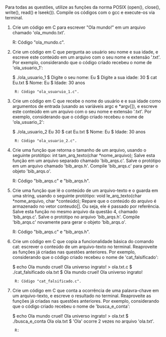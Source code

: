 Para todas as questões, utilize as funções da norma POSIX (open(), close(), write(), read() e lseek()). Compile os códigos com o gcc e execute-os via terminal.

1. Crie um código em C para escrever "Ola mundo!" em um arquivo chamado 'ola_mundo.txt'.
	
	R: Código "ola_mundo.c".

2. Crie um código em C que pergunta ao usuário seu nome e sua idade, e escreve este conteúdo em um arquivo com o seu nome e extensão '.txt'. Por exemplo, considerando que o código criado recebeu o nome de 'ola_usuario_1':

	$ ./ola_usuario_1
	$ Digite o seu nome: Eu
	$ Digite a sua idade: 30
	$ cat Eu.txt
	$ Nome: Eu
	$ Idade: 30 anos

		R: Código "ola_usuaruio_1.c".

3. Crie um código em C que recebe o nome do usuário e e sua idade como argumentos de entrada (usando as variáveis argc e *argv[]), e escreve este conteúdo em um arquivo com o seu nome e extensão '.txt'. Por exemplo, considerando que o código criado recebeu o nome de 'ola_usuario_2':

	$ ./ola_usuario_2 Eu 30
	$ cat Eu.txt
	$ Nome: Eu
	$ Idade: 30 anos
	
		R: Código "ola_usuario_2.c".

4. Crie uma função que retorna o tamanho de um arquivo, usando o seguinte protótipo: int tam_arq_texto(char *nome_arquivo); Salve esta função em um arquivo separado chamado 'bib_arqs.c'. Salve o protótipo em um arquivo chamado 'bib_arqs.h'. Compile 'bib_arqs.c' para gerar o objeto 'bib_arqs.o'.

	R: Código "bib_arqs.c" e "bib_arqs.h".

5. Crie uma função que lê o conteúdo de um arquivo-texto e o guarda em uma string, usando o seguinte protótipo: void le_arq_texto(char *nome_arquivo, char *conteúdo); Repare que o conteúdo do arquivo é armazenado no vetor conteudo[]. Ou seja, ele é passado por referência. Salve esta função no mesmo arquivo da questão 4, chamado 'bib_arqs.c'. Salve o protótipo no arquivo 'bib_arqs.h'. Compile 'bib_arqs.c' novamente para gerar o objeto 'bib_arqs.o'.

	R: Código "bib_arqs.c" e "bib_arqs.h".

6. Crie um código em C que copia a funcionalidade básica do comando cat: escrever o conteúdo de um arquivo-texto no terminal. Reaproveite as funções já criadas nas questões anteriores. Por exemplo, considerando que o código criado recebeu o nome de 'cat_falsificado':

	$ echo Ola mundo cruel! Ola universo ingrato! > ola.txt.c
	$ ./cat_falsificado ola.txt
	$ Ola mundo cruel! Ola universo ingrato!

		R: Código "cat_falsificado.c".

7. Crie um código em C que conta a ocorrência de uma palavra-chave em um arquivo-texto, e escreve o resultado no terminal. Reaproveite as funções já criadas nas questões anteriores. Por exemplo, considerando que o código criado recebeu o nome de 'busca_e_conta':

	$ echo Ola mundo cruel! Ola universo ingrato! > ola.txt
	$ ./busca_e_conta Ola ola.txt
	$ 'Ola' ocorre 2 vezes no arquivo 'ola.txt'.

		R:

